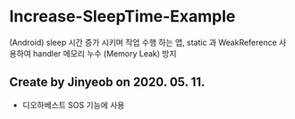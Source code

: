 # Increase-SleepTime-Example
(Android) sleep 시간 증가 시키며 작업 수행 하는 앱, static 과 WeakReference 사용하여 handler 메모리 누수 (Memory Leak)  방지
## Create by Jinyeob on 2020. 05. 11.
* 디오하베스트 SOS 기능에 사용

